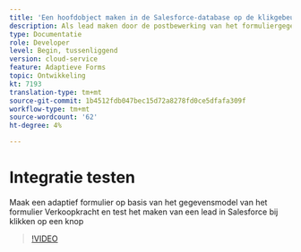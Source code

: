 ```yaml
---
title: 'Een hoofdobject maken in de Salesforce-database op de klikgebeurtenis van een knop '
description: Als lead maken door de postbewerking van het formuliergegevensmodel aan te roepen
type: Documentatie
role: Developer
level: Begin, tussenliggend
version: cloud-service
feature: Adaptieve Forms
topic: Ontwikkeling
kt: 7193
translation-type: tm+mt
source-git-commit: 1b4512fdb047bec15d72a8278fd0ce5dfafa309f
workflow-type: tm+mt
source-wordcount: '62'
ht-degree: 4%

---
```



# Integratie testen

Maak een adaptief formulier op basis van het gegevensmodel van het formulier Verkoopkracht en test het maken van een lead in Salesforce bij klikken op een knop

>[!VIDEO](https://video.tv.adobe.com/v/331892?quality=12&learn=on)


